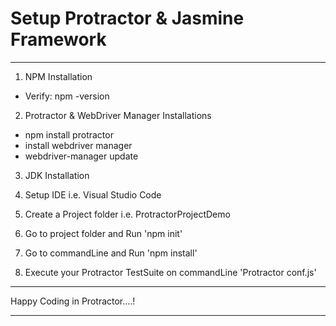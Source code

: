 # Setup Protractor & Jasmine Framework
--------------------------------------
1. NPM Installation
- Verify: npm -version 

2. Protractor & WebDriver Manager Installations
- npm install protractor
- install webdriver manager
- webdriver-manager update
   
3. JDK Installation

4. Setup IDE i.e. Visual Studio Code

5. Create a Project folder i.e. ProtractorProjectDemo

6. Go to project folder and Run 'npm init'

7. Go to commandLine and Run 'npm install'

8. Execute your Protractor TestSuite on commandLine 'Protractor conf.js'

*********************************
Happy Coding in Protractor....!
*********************************





